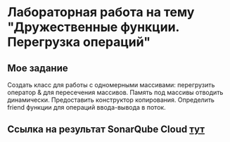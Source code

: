 # Лабораторная работа на тему "Дружественные функции. Перегрузка операций"

## Мое задание

Создать класс для работы с одномерными массивами: перегрузить оператор & для пересечения массивов.
Память под массивы отводить динамически. Предоставить конструктор копирования. Определить friend функции для операций ввода-вывода в поток.


## Ссылка на результат SonarQube Cloud [тут]() 